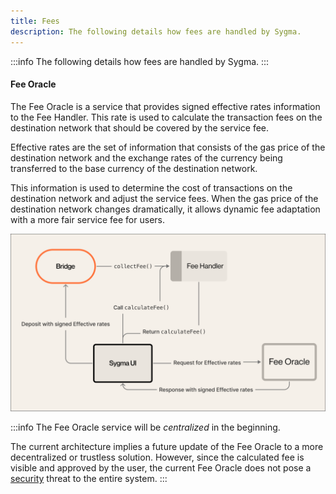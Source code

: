 ```yaml
---
title: Fees
description: The following details how fees are handled by Sygma.
---
```


:::info
The following details how fees are handled by Sygma.
:::

#### Fee Oracle

The Fee Oracle is a service that provides signed effective rates information to the Fee Handler. This rate is used to calculate the transaction fees on the destination network that should be covered by the service fee.&#x20;

Effective rates are the set of information that consists of the gas price of the destination network and the exchange rates of the currency being transferred to the base currency of the destination network.

This information is used to determine the cost of transactions on the destination network and adjust the service fees. When the gas price of the destination network changes dramatically, it allows dynamic fee adaptation with a more fair service fee for users.&#x20;

![Sygma Fees](../../static/assets/Fee.png)

:::info
The Fee Oracle service will be _centralized_ in the beginning.&#x20;

The current architecture implies a future update of the Fee Oracle to a more decentralized or trustless solution. However, since the calculated fee is visible and approved by the user, the current Fee Oracle does not pose a [security](./security) threat to the entire system.
:::
